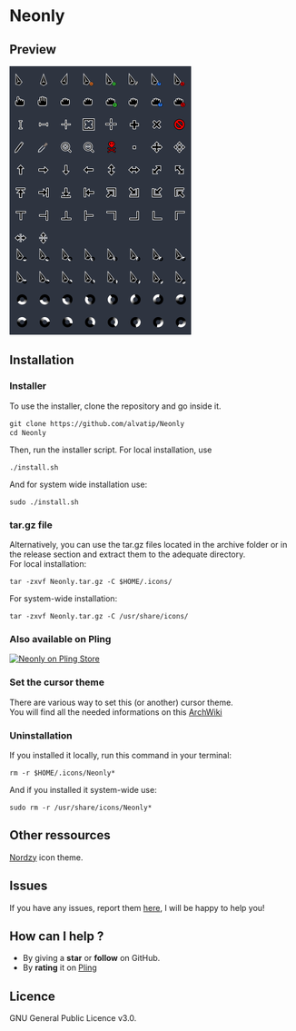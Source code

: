 # Neonly

## Preview

![Neonly preview](./art/preview.png)


## Installation

### Installer
To use the installer, clone the repository and go inside it.
```
git clone https://github.com/alvatip/Neonly
cd Neonly
```
Then, run the installer script. For local installation, use
``` 
./install.sh
```
And for system wide installation use:
``` 
sudo ./install.sh
```
### tar.gz file
Alternatively, you can use the tar.gz files located in the archive folder or in the release section and extract them to the adequate directory.</br>
For local installation:
```
tar -zxvf Neonly.tar.gz -C $HOME/.icons/
```
For system-wide installation: 
```
tar -zxvf Neonly.tar.gz -C /usr/share/icons/
```
### Also available on Pling
<p align="left">
  <a href="https://www.pling.com/p/1677902/" >
    <img title="Neonly on Pling Store" width="25%" src="https://imgur.com/VxSgrWw.png">
  </a>
</p>

### Set the cursor theme
There are various way to set this (or another) cursor theme.</br>
You will find all the needed informations on this [ArchWiki](https://wiki.archlinux.org/title/Cursor_themes#GNOME)

### Uninstallation
If you installed it locally, run this command in your terminal: 
```
rm -r $HOME/.icons/Neonly*
```
And if you installed it system-wide use:
```
sudo rm -r /usr/share/icons/Neonly*
```
## Other ressources
[Nordzy](https://github.com/alvatip/Nordzy-icon) icon theme. </br> 

##  Issues

If you have any issues, report them [here](https://github.com/alvatip/Neonly/issues), I will be happy to help you!

##  How can I help ?

* By giving a **star** or **follow** on GitHub.
* By **rating** it on [Pling](https://www.pling.com/p/1677902/)

## Licence

GNU General Public Licence v3.0.




